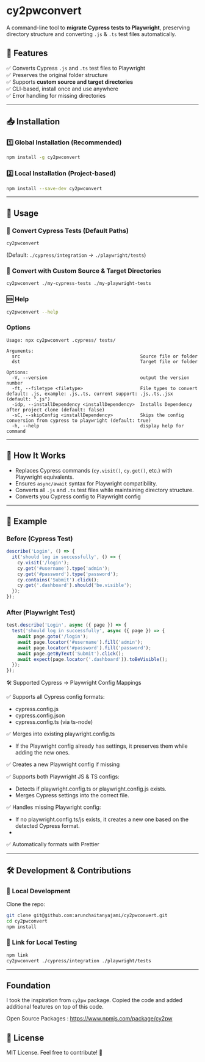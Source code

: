 # cy2pwconvert

A command-line tool to **migrate Cypress tests to Playwright**, preserving directory structure and converting `.js` & `.ts` test files automatically.

## 🚀 Features

✅ Converts Cypress `.js` and `.ts` test files to Playwright  
✅ Preserves the original folder structure  
✅ Supports **custom source and target directories**  
✅ CLI-based, install once and use anywhere  
✅ Error handling for missing directories

---

## 📥 Installation

### 1️⃣ **Global Installation** (Recommended)
```sh
npm install -g cy2pwconvert
```

### 2️⃣ **Local Installation (Project-based)**
```sh
npm install --save-dev cy2pwconvert
```

---

## 📌 Usage

### 🔄 **Convert Cypress Tests (Default Paths)**
```sh
cy2pwconvert
```
(Default: `./cypress/integration` → `./playwright/tests`)

### 📂 **Convert with Custom Source & Target Directories**
```sh
cy2pwconvert ./my-cypress-tests ./my-playwright-tests
```

### 🆘 **Help**
```sh
cy2pwconvert --help
```

### **Options**
```shell
Usage: npx cy2pwconvert .cypress/ tests/

Arguments:
  src                                            Source file or folder
  dst                                            Target file or folder

Options:
  -V, --version                                  output the version number
  -ft, --filetype <filetype>                     File types to convert default: .js, example: .js,.ts, current support: .js,.ts,.jsx (default: ".js")
  -idp, --installDependency <installDependency>  Installs Dependency after project clone (default: false)
  -sC, --skipConfig <installDependency>          Skips the config conversion from cypress to playwright (default: true)
  -h, --help                                     display help for command

```

---

## 🔧 How It Works

- Replaces Cypress commands (`cy.visit()`, `cy.get()`, etc.) with Playwright equivalents.
- Ensures `async/await` syntax for Playwright compatibility.
- Converts all `.js` and `.ts` test files while maintaining directory structure.
- Converts you Cypress config to Playwright config

---

## 📖 Example
### **Before (Cypress Test)**
```js
describe('Login', () => {
  it('should log in successfully', () => {
    cy.visit('/login');
    cy.get('#username').type('admin');
    cy.get('#password').type('password');
    cy.contains('Submit').click();
    cy.get('.dashboard').should('be.visible');
  });
});
```

### **After (Playwright Test)**
```js
test.describe('Login', async ({ page }) => {
  test('should log in successfully', async ({ page }) => {
    await page.goto('/login');
    await page.locator('#username').fill('admin');
    await page.locator('#password').fill('password');
    await page.getByText('Submit').click();
    await expect(page.locator('.dashboard')).toBeVisible();
  });
});
```

🛠 Supported Cypress → Playwright Config Mappings

✅ Supports all Cypress config formats:
* cypress.config.js
* cypress.config.json
* cypress.config.ts (via ts-node)

✅ Merges into existing playwright.config.ts
* If the Playwright config already has settings, it preserves them while adding the new ones.

✅ Creates a new Playwright config if missing

✅ Supports both Playwright JS & TS configs:
* Detects if playwright.config.ts or playwright.config.js exists.
* Merges Cypress settings into the correct file.

✅ Handles missing Playwright config:

* If no playwright.config.ts/js exists, it creates a new one based on the detected Cypress format.
* 
✅ Automatically formats with Prettier


---

## 🛠 Development & Contributions
### 🔧 **Local Development**
Clone the repo:
```sh
git clone git@github.com:arunchaitanyajami/cy2pwconvert.git
cd cy2pwconvert
npm install
```

### 🔗 **Link for Local Testing**
```sh
npm link
cy2pwconvert ./cypress/integration ./playwright/tests
```

---

## Foundation

I took the inspiration from ``cy2pw`` package.
Copied the code and added additional features on top of this code.

Open Source Packages : https://www.npmjs.com/package/cy2pw


## 📝 License
MIT License. Feel free to contribute! 🚀

